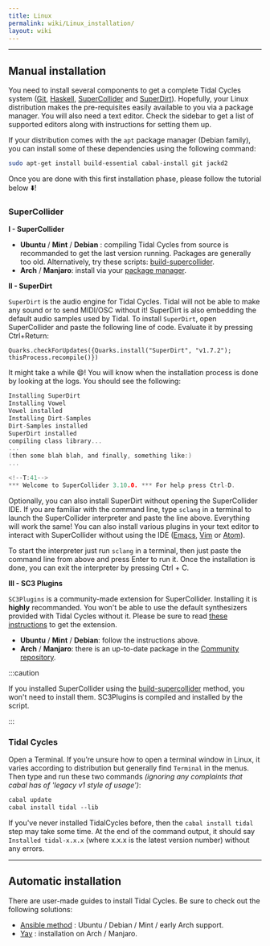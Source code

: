 ```yaml
---
title: Linux
permalink: wiki/Linux_installation/
layout: wiki
---
```


<translate>

-----

## Manual installation

You need to install several components to get a complete Tidal Cycles system ([Git](https://git-scm.com/), [Haskell](https://www.haskell.org/platform/), [SuperCollider](http://supercollider.github.io/download) and [SuperDirt](https://github.com/musikinformatik/SuperDirt)). Hopefully, your Linux distribution makes the pre-requisites easily available to you via a package manager. You will also need a text editor. Check the sidebar to get a list of supported editors along with instructions for setting them up.


If your distribution comes with the `apt` package manager (Debian family), you can install some of these dependencies using the following command:

```bash
sudo apt-get install build-essential cabal-install git jackd2
```

Once you are done with this first installation phase, please follow the tutorial below :arrow_down:!

### SuperCollider

**I - SuperCollider**

- **Ubuntu** / **Mint** / **Debian** : compiling Tidal Cycles from source is recommanded to get the last version running. Packages are generally too old. Alternatively, try these scripts: [build-supercollider](https://github.com/lvm/build-supercollider).
- **Arch** / **Manjaro**: install via your [package manager](https://archlinux.org/packages/community/x86_64/supercollider/).

**II - SuperDirt**

`SuperDirt` is the audio engine for Tidal Cycles. Tidal will not be able to make any sound or to send MIDI/OSC without it! SuperDirt is also embedding the default audio samples used by Tidal. To install `SuperDirt`, open SuperCollider and paste the following line of code. Evaluate it by pressing Ctrl+Return:
```shell
Quarks.checkForUpdates({Quarks.install("SuperDirt", "v1.7.2"); thisProcess.recompile()})
```

It might take a while :smile:! You will know when the installation process is done by looking at the logs. You should see the following:


```c
Installing SuperDirt
Installing Vowel
Vowel installed
Installing Dirt-Samples
Dirt-Samples installed
SuperDirt installed
compiling class library...
...
(then some blah blah, and finally, something like:)
...

<!--T:41-->
*** Welcome to SuperCollider 3.10.0. *** For help press Ctrl-D.
```

Optionally, you can also install SuperDirt without opening the SuperCollider IDE. If you are familiar with the command line, type `sclang` in a terminal to launch the SuperCollider interpreter and paste the line above. Everything will work the same! You can also install various plugins in your text editor to interact with SuperCollider without using the IDE ([Emacs](https://github.com/supercollider/scel), [Vim](https://github.com/supercollider/scvim) or [Atom](https://atom.io/packages/supercollider)).

To start the interpreter just run `sclang` in a terminal, then just
paste the command line from above and press Enter to run it. Once the
installation is done, you can exit the interpreter by pressing Ctrl + C.


**III - SC3 Plugins**

`SC3Plugins` is a community-made extension for SuperCollider. Installing it is **highly** recommanded. You won't be able to use the default synthesizers provided with Tidal Cycles without it. Please be sure to read [these instructions](https://supercollider.github.io/sc3-plugins/) to get the extension.

- **Ubuntu** / **Mint** / **Debian**: follow the instructions above.
- **Arch** / **Manjaro**: there is an up-to-date package in the [Community repository](https://archlinux.org/packages/community/x86_64/sc3-plugins/).

:::caution

If you installed SuperCollider using the [build-supercollider](https://github.com/lvm/build-supercollider) method, you won't need to install them. SC3Plugins is compiled and installed by the script.

:::

### Tidal Cycles

Open a Terminal. If you’re unsure how to open a terminal window in
Linux, it varies according to distribution but generally find `Terminal`
in the menus. Then type and run these two commands *(ignoring any
complaints that cabal has of 'legacy v1 style of usage')*:
```bash
cabal update
cabal install tidal --lib
```

If you've never installed TidalCycles before, then the
`cabal install tidal` step may take some time. At the end of the command
output, it should say `Installed tidal-x.x.x` (where x.x.x is the latest
version number) without any errors.


-----

## Automatic installation

There are user-made guides to install Tidal Cycles. Be sure to check out the following solutions:
- [Ansible method](https://club.tidalcycles.org/t/now-with-early-arch-manjaro-support-install-manage-upgrades-to-tidal-environment-with-a-single-command-on-ubuntu-debian-linux-mint-ansible-method/544) : Ubuntu / Debian / Mint / early Arch support.
- [Yay](https://roosnaflak.com/tech-and-research/install-tidal-cycles-on-arch-linux/) : installation on Arch / Manjaro.

</translate>
